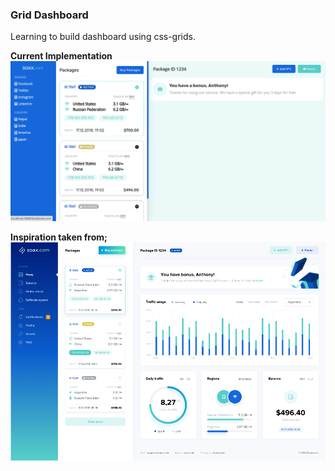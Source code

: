 ### Grid Dashboard

Learning to build dashboard using css-grids.

**Current Implementation**
![implementation](implementation.png)

**Inspiration taken from;**
![inspiration](inspiration.png)

